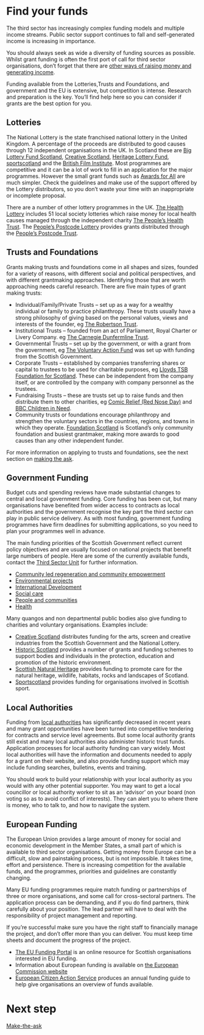 # Find your funds

The third sector has increasingly complex funding models and multiple income streams. Public sector support continues to fall and self-generated income is increasing in importance.

You should always seek as wide a diversity of funding sources as possible. Whilst grant funding is often the first port of call for third sector organisations, don’t forget that there are [other ways of raising money and generating income](other-sources.md).

Funding available from the Lotteries,Trusts and Foundations, and government and the EU is extensive, but competition is intense. Research and preparation is the key.  You’ll find help here so you can consider if grants are the best option for you.

## Lotteries

The National Lottery is the state franchised national lottery in the United Kingdom. A percentage of the proceeds are distributed to good causes through 12 independent organisations in the UK. In Scotland these are [Big Lottery Fund Scotland](https://www.biglotteryfund.org.uk/scotland), [Creative Scotland](http://www.creativescotland.com/), [Heritage Lottery Fund](http://www.hlf.org.uk/), [sportscotland](http://www.sportscotland.org.uk/) and the [British Film Institute](http://www.bfi.org.uk/). Most programmes are competitive and it can be a lot of work to fill in an application for the major programmes. However the small grant funds such as [Awards for All](https://www.biglotteryfund.org.uk/global-content/programmes/scotland/awards-for-all-scotland) are much simpler. Check the guidelines and make use of the support offered by the Lottery distributors, so you don’t waste your time with an inappropriate or incomplete proposal.

There are a number of other lottery programmes in the UK. [The Health Lottery](https://www.healthlottery.co.uk/) includes 51 local society lotteries which raise money for local health causes managed through the independent charity [The People’s Health Trust](http://www.peopleshealthtrust.org.uk/). The [People’s Postcode Lottery](http://www.postcodelottery.co.uk/Home.htm) provides grants distributed through the [People’s Postcode Trust](http://www.postcodetrust.org.uk/).

## Trusts and Foundations

Grants making trusts and foundations come in all shapes and sizes, founded for a variety of reasons, with different social and political perspectives, and with different grantmaking approaches. Identifying those that are worth approaching needs careful research. There are five main types of grant making trusts:

* Individual/Family/Private Trusts – set up as a way for a wealthy individual or family to practice philanthropy. These trusts usually have a strong philosophy of giving based on the personal values, views and interests of the founder, eg [The Robertson Trust](http://www.therobertsontrust.org.uk/).
* Institutional Trusts – founded from an act of Parliament, Royal Charter or Livery Company. eg [The Carnegie Dunfermline Trust](http://www.andrewcarnegie.co.uk/).
* Governmental Trusts – set up by the government, or with a grant from the government, eg [The Voluntary Action Fund](http://www.voluntaryactionfund.org.uk/funding-and-support/) was set up with funding from the Scottish Government.
* Corporate Trusts – established by companies transferring shares or capital to trustees to be used for charitable purposes, eg [Lloyds TSB Foundation for Scotland](http://www.ltsbfoundationforscotland.org.uk/index.asp?cookies=True). These can be independent from the company itself, or are controlled by the company with company personnel as the trustees.
* Fundraising Trusts – these are trusts set up to raise funds and then distribute them to other charities, eg [Comic Relief (Red Nose Day)](http://www.comicrelief.com/) and [BBC Children in Need](http://www.bbc.co.uk/corporate2/childreninneed).
* Community trusts or foundations encourage philanthropy and strengthen the voluntary sectors in the countries, regions, and towns in which they operate. [Foundation Scotland](https://www.foundationscotland.org.uk/) is Scotland’s only community foundation and busiest grantmaker, making more awards to good causes than any other independent funder.

For more information on applying to trusts and foundations, see the next section on [making the ask](http://www.scvo.org.uk/running-your-organisation/finding-funding-make-the-ask).

## Government Funding

Budget cuts and spending reviews have made substantial changes to central and local government funding. Core funding has been cut, but many organisations have benefited from wider access to contracts as local authorities and the government recognise the key part the third sector can play in public service delivery. As with most funding, government funding programmes have firm deadlines for submitting applications, so you need to plan your programmes well in advance.

The main funding priorities of the Scottish Government reflect current policy objectives and are usually focused on national projects that benefit large numbers of people. Here are some of the currently available funds, contact the [Third Sector Unit](http://www.gov.scot/Topics/People/15300/Contacts) for further information.

* [Community led regeneration and community empowerment](http://www.gov.scot/Topics/Built-Environment/regeneration/communityfunds)
* [Environmental projects](http://www.gov.scot/Topics/Environment/funding-and-grants)
* [International Development](http://www.gov.scot/Topics/International/int-dev)
* [Social care](http://www.gov.scot/Topics/Health/Support-Social-Care/Financial-Help/Adult-Community-Care-Grant-Scheme)
* [People and communities](http://www.gov.scot/Topics/Built-Environment/regeneration/community/pcf)
* [Health](http://www.gov.scot/Topics/Health/Support-Social-Care/Financial-Help/16bGrants)

Many quangos and non departmental public bodies also give funding to charities and voluntary organisations. Examples include:

* [Creative Scotland](http://www.creativescotland.com/funding) distributes funding for the arts, screen and creative industries from the Scottish Government and the National Lottery.
* [Historic Scotland](http://www.historic-scotland.gov.uk/index/heritage/grants.htm) provides a number of grants and funding schemes to support bodies and individuals in the protection, education and promotion of the historic environment.
* [Scottish Natural Heritage](http://www.snh.gov.uk/funding/) provides funding to promote care for the natural heritage, wildlife, habitats, rocks and landscapes of Scotland.
* [Sportscotland](http://www.sportscotland.org.uk/funding/funding/) provides funding for organisations involved in Scottish sport.

## Local Authorities

Funding from [local authorities](http://www.cosla.gov.uk/scottish-local-government) has significantly decreased in recent years and many grant opportunities have been turned into competitive tendering for contracts and service level agreements. But some local authority grants still exist and many local authorities also administer historic trust funds. Application processes for local authority funding can vary widely. Most local authorities will have the information and documents needed to apply for a grant on their website, and also provide funding support which may include funding searches, bulletins, events and training.

You should work to build your relationship with your local authority as you would with any other potential supporter. You may want to get a local councillor or local authority worker to sit as an ‘advisor’ on your board (non voting so as to avoid conflict of interests). They can alert you to where there is money, who to talk to, and how to navigate the system.
## European Funding

The European Union provides a large amount of money for social and economic development in the Member States, a small part of which is available to third sector organisations. Getting money from Europe can be a difficult, slow and painstaking process, but is not impossible. It takes time, effort and persistence. There is increasing competition for the available funds, and the programmes, priorities and guidelines are constantly changing.

Many EU funding programmes require match funding or partnerships of three or more organisations, and some call for cross-sectoral partners. The application process can be demanding, and if you do find partners, think carefully about your position. The lead partner will have to deal with the responsibility of project management and reporting.

If you’re successful make sure you have the right staff to financially manage the project, and don’t offer more than you can deliver. You must keep time sheets and document the progress of the project.

* [The EU Funding Portal](http://www.funding-portal.eu/) is an online resource for Scottish organisations interested in EU funding.
* Information about European funding is available on [the European Commission website](http://ec.europa.eu/index_en.htm#funding)
* [European Citizen Action Service](http://www.ecas.org/european-funding-guide-non-profit-sector/) produces an annual funding guide to help give organisations an overview of funds available.

# Next step

[Make-the-ask](make-the-ask.md)



